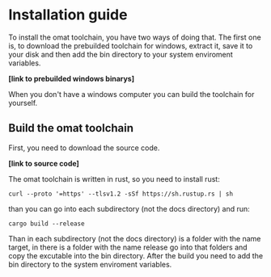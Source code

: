 # Installation guide
To install the omat toolchain, you have two ways of doing that.
The first one is, to download the prebuilded toolchain for windows, extract it, 
save it to your disk and then add the bin directory to your system enviroment variables. 

<b> [link to prebuilded windows binarys]  </b>

When you don't have a windows computer you can build the toolchain for yourself.

## Build the omat toolchain
First, you need to download the source code.

<b> [link to source code] </b>

The omat toolchain is written in rust, so you need to install rust:
```
curl --proto '=https' --tlsv1.2 -sSf https://sh.rustup.rs | sh
```
than you can go into each subdirectory (not the docs directory) and run:
```
cargo build --release
```
Than in each subdirectory (not the docs directory) is a folder with the name target, in there is a folder with the name release
go into that folders and copy the excutable into the bin directory.
After the build you need to add the bin directory to the system enviroment variables.
